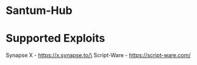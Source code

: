 # Santum-Hub

# Supported Exploits
  Synapse X - https://x.synapse.to/\
  Script-Ware - https://script-ware.com/
